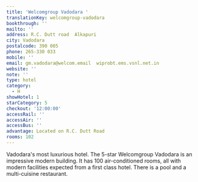 ```yaml
---
title: 'Welcomgroup Vadodara '
translationKey: welcomgroup-vadodara
bookthrough: ''
mailto: ''
address: R.C. Dutt road  Alkapuri
city: Vadodara
postalcode: 390 005
phone: 265-330 033
mobile: ''
email: gm.vadodara@welcom.email  wiprobt.ems.vsnl.net.in
website: ''
note: ''
type: hotel
category:
  - H
showHotel: 1
starCategory: 5
checkout: '12:00:00'
accessRail: ''
accessAir: ''
accessBus: ''
advantage: Located on R.C. Dutt Road
rooms: 102
---
```

Vadodara's most luxurious hotel. The 5-star Welcomgroup Vadodara is an impressive modern building. It has 100 air-conditioned rooms, all with modern facilities expected from a first class hotel. There is a pool and a multi-cuisine restaurant.